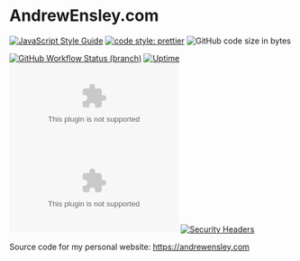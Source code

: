 # AndrewEnsley.com

[![JavaScript Style Guide](https://img.shields.io/badge/code_style-standard-brightgreen.svg?style=flat-square)](https://standardjs.com)
[![code style: prettier](https://img.shields.io/badge/code_style-prettier-ff69b4.svg?style=flat-square)](https://prettier.io)
![GitHub code size in bytes](https://img.shields.io/github/languages/code-size/aensley/andrewensley-com?style=flat-square)

[![GitHub Workflow Status (branch)](https://img.shields.io/github/workflow/status/aensley/andrewensley-com/ci/main?style=flat-square)](https://github.com/aensley/andrewensley-com/actions/workflows/ci.yml?query=branch%3Amain)
[![Uptime](https://andrewensley.com/uptime-badge)](https://andrewensley.statuspage.io/)
[![Chromium HSTS preload](https://img.shields.io/hsts/preload/andrewensley.com?style=flat-square)](https://hstspreload.org/?domain=andrewensley.com)
[![Mozilla HTTP Observatory Grade](https://img.shields.io/mozilla-observatory/grade-score/andrewensley.com?publish&style=flat-square)](https://observatory.mozilla.org/analyze/andrewensley.com)
[![Security Headers](https://img.shields.io/security-headers?style=flat-square&url=https%3A%2F%2Fandrewensley.com)](https://securityheaders.com/?q=andrewensley.com&followRedirects=on)

Source code for my personal website: https://andrewensley.com
